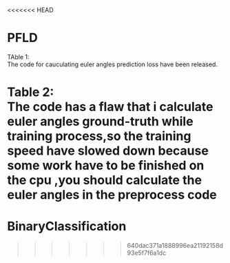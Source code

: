<<<<<<< HEAD
# PFLD
TAble 1:  
  The code for cauculating euler angles prediction loss have been released.

Table 2:   
  The code has a flaw that i calculate euler angles ground-truth while training process,so the training speed have slowed down because  some work have to be finished on the cpu ,you should calculate the euler angles in the preprocess code
=======
# BinaryClassification
>>>>>>> 640dac371a1888996ea21192158d93e5f7f6a1dc

